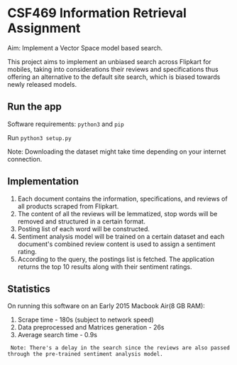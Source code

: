 # CSF469 Information Retrieval Assignment
Aim: Implement a Vector Space model based search.

This project aims to implement an unbiased search across Flipkart for mobiles, taking into considerations their
reviews and specifications thus offering an alternative to the default site search, which is biased towards newly released models.

## Run the app

Software requirements: `python3` and `pip`

Run `python3 setup.py`

Note: Downloading the dataset might take time depending on your internet connection.

## Implementation
1. Each document contains the information, specifications, and reviews of all products scraped from Flipkart.
2. The content of all the reviews will be lemmatized, stop words will be removed and structured in a certain format.
3. Posting list of each word will be constructed.
4. Sentiment analysis model will be trained on a certain dataset and each document's combined review content is used to assign a sentiment rating.
5. According to the query, the postings list is fetched. The application returns the top 10 results along with their sentiment ratings.

## Statistics

On running this software on an Early 2015 Macbook Air(8 GB RAM):

1. Scrape time - 180s (subject to network speed)
2. Data preprocessed and Matrices generation - 26s
3. Average search time - 0.9s

` Note: There's a delay in the search since the reviews are also passed through
the pre-trained sentiment analysis model.`
